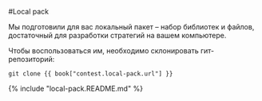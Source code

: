 #Local pack

Мы подготовили для вас локальный пакет – набор библиотек и файлов, достаточный для разработки стратегий на вашем компьютере.

Чтобы воспользоваться им, необходимо склонировать гит-репозиторий:
```
git clone {{ book["contest.local-pack.url"] }}
```

{% include "local-pack.README.md" %}